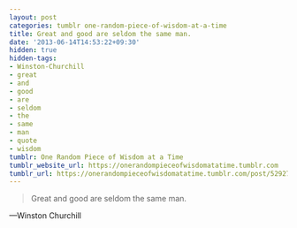 ```yaml
---
layout: post
categories: tumblr one-random-piece-of-wisdom-at-a-time
title: Great and good are seldom the same man.
date: '2013-06-14T14:53:22+09:30'
hidden: true
hidden-tags:
- Winston-Churchill
- great
- and
- good
- are
- seldom
- the
- same
- man
- quote
- wisdom
tumblr: One Random Piece of Wisdom at a Time
tumblr_website_url: https://onerandompieceofwisdomatatime.tumblr.com
tumblr_url: https://onerandompieceofwisdomatatime.tumblr.com/post/52927551339/great-and-good-are-seldom-the-same-man
---
```

> Great and good are seldom the same man.

—Winston Churchill
